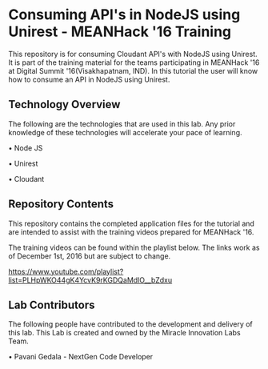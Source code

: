 # Consuming API's in NodeJS using Unirest - MEANHack '16 Training

This repository is for consuming Cloudant API's with NodeJS using Unirest. It is part of the training material for the teams participating in MEANHack '16 at Digital Summit '16(Visakhapatnam, IND). In this tutorial the user will know how to consume an API in NodeJS using Unirest.

## Technology Overview

The following are the technologies that are used in this lab. Any prior knowledge of these technologies will accelerate your pace of learning.

• Node JS

• Unirest

• Cloudant

## Repository Contents

This repository contains the completed application files for the tutorial and are intended to assist with the training videos prepared for MEANHack '16.

The training videos can be found within the playlist below. The links work as of December 1st, 2016 but are subject to change.

https://www.youtube.com/playlist?list=PLHpWKO44gK4YcvK9rKGDQaMdlO__bZdxu

## Lab Contributors

The following people have contributed to the development and delivery of this lab. This Lab is created and owned by the Miracle Innovation Labs Team.

• Pavani Gedala - NextGen Code Developer
